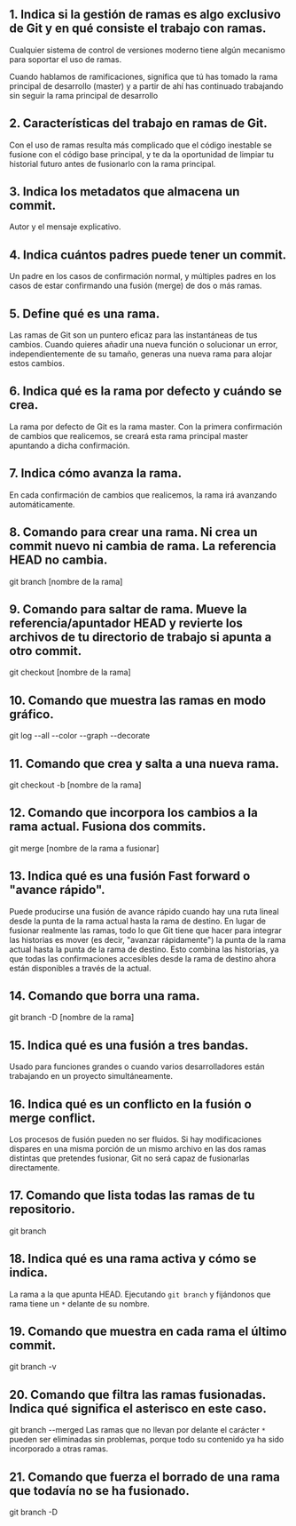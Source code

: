 ## 1. Indica si la gestión de ramas es algo exclusivo de Git y en qué consiste el trabajo con ramas.
Cualquier sistema de control de versiones moderno tiene algún mecanismo para soportar el uso de ramas.

Cuando hablamos de ramificaciones, significa que tú has tomado la rama principal de desarrollo (master) y a partir de ahí has continuado trabajando sin seguir la rama principal de desarrollo

## 2. Características del trabajo en ramas de Git.
Con el uso de ramas resulta más complicado que el código inestable se fusione con el código base principal, y te da la oportunidad de limpiar tu historial futuro antes de fusionarlo con la rama principal.

## 3. Indica los metadatos que almacena un commit.
Autor y el mensaje explicativo.

## 4. Indica cuántos padres puede tener un commit.
Un padre en los casos de confirmación normal, y múltiples padres en los casos de estar confirmando una fusión (merge) de dos o más ramas.

## 5. Define qué es una rama.
Las ramas de Git son un puntero eficaz para las instantáneas de tus cambios. Cuando quieres añadir una nueva función o solucionar un error, independientemente de su tamaño, generas una nueva rama para alojar estos cambios.

## 6. Indica qué es la rama por defecto y cuándo se crea.
La rama por defecto de Git es la rama master. Con la primera confirmación de cambios que realicemos, se creará esta rama principal master apuntando a dicha confirmación.

## 7. Indica cómo avanza la rama.
En cada confirmación de cambios que realicemos, la rama irá avanzando automáticamente.

## 8. Comando para crear una rama. Ni crea un commit nuevo ni  cambia de rama. La referencia HEAD no cambia.
git branch [nombre de la rama]

## 9. Comando para saltar de rama. Mueve la referencia/apuntador HEAD y revierte los archivos de tu directorio de trabajo si apunta a otro commit.
git checkout [nombre de la rama]

## 10. Comando que muestra las ramas en modo gráfico.
git log --all --color --graph --decorate

## 11. Comando que crea y salta a una nueva rama.
git checkout -b [nombre de la rama]

## 12. Comando que incorpora los cambios a la rama actual. Fusiona dos commits.
git merge [nombre de la rama a fusionar]

## 13. Indica qué es una fusión Fast forward o "avance rápido".
Puede producirse una fusión de avance rápido cuando hay una ruta lineal desde la punta de la rama actual hasta la rama de destino. En lugar de fusionar realmente las ramas, todo lo que Git tiene que hacer para integrar las historias es mover (es decir, "avanzar rápidamente") la punta de la rama actual hasta la punta de la rama de destino. Esto combina las historias, ya que todas las confirmaciones accesibles desde la rama de destino ahora están disponibles a través de la actual.

## 14. Comando que borra una rama.
git branch -D [nombre de la rama]

## 15. Indica qué es una fusión a tres bandas.
Usado para funciones grandes o cuando varios desarrolladores están trabajando en un proyecto simultáneamente.

## 16. Indica qué es un conflicto en la fusión o merge conflict.
Los procesos de fusión pueden no ser fluidos. Si hay modificaciones dispares en una misma porción de un mismo archivo en las dos ramas distintas que pretendes fusionar, Git no será capaz de fusionarlas directamente.

## 17. Comando que lista todas las ramas de tu repositorio.
git branch

## 18. Indica qué es una rama activa y cómo se indica.
La rama a la que apunta HEAD.
Ejecutando `git branch` y fijándonos que rama tiene un `*` delante de su nombre.

## 19. Comando que muestra en cada rama el último commit.
git branch -v

## 20. Comando que filtra las ramas fusionadas. Indica qué significa el asterisco en este caso.
git branch --merged
Las ramas que no llevan por delante el carácter `*` pueden ser eliminadas sin problemas, porque todo su contenido ya ha sido incorporado a otras ramas.

## 21. Comando que fuerza el borrado de una rama que todavía no se ha fusionado.
git branch -D